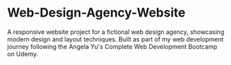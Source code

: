 # Web-Design-Agency-Website
A responsive website project for a fictional web design agency, showcasing modern design and layout techniques. Built as part of my web development journey following the Angela Yu's Complete Web Development Bootcamp on Udemy.
